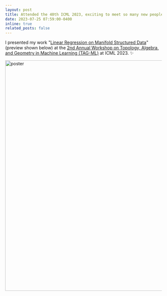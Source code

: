 ```yaml
---
layout: post
title: Attended the 40th ICML 2023, exciting to meet so many new people with many interesting works!
date: 2023-07-25 07:59:00-0400
inline: true
related_posts: false
---
```


 I presented my work "[Linear Regression on Manifold Structured Data](https://icml.cc/media/PosterPDFs/ICML%202023/27589.png?t=1691533674.7285285)" (preview shown below) at the [2nd Annual Workshop on Topology, Algebra, and Geometry in Machine Learning (TAG-ML)](https://icml.cc/virtual/2023/workshop/21480) at ICML 2023. :sparkles:

<img src="https://icml.cc/media/PosterPDFs/ICML%202023/27589.png?t=1691533674.7285285" alt="poster" width="740"/>

<!--
![ICML poster](https://icml.cc/media/PosterPDFs/ICML%202023/27589.png?t=1691533674.7285285 = 150x) -->

 <!-- :smile: -->

<!--

 Announcements and news can be much longer than just quick inline posts. In fact, they can have all the features available for the standard blog posts. See below.

 ***

 Jean shorts raw denim Vice normcore, art party High Life PBR skateboard stumptown vinyl kitsch. Four loko meh 8-bit, tousled banh mi tilde forage Schlitz dreamcatcher twee 3 wolf moon. Chambray asymmetrical paleo salvia, sartorial umami four loko master cleanse drinking vinegar brunch. <a href="https://www.pinterest.com">Pinterest</a> DIY authentic Schlitz, hoodie Intelligentsia butcher trust fund brunch shabby chic Kickstarter forage flexitarian. Direct trade <a href="https://en.wikipedia.org/wiki/Cold-pressed_juice">cold-pressed</a> meggings stumptown plaid, pop-up taxidermy. Hoodie XOXO fingerstache scenester Echo Park. Plaid ugh Wes Anderson, freegan pug selvage fanny pack leggings pickled food truck DIY irony Banksy.

 #### Hipster list
 <ul>
     <li>brunch</li>
     <li>fixie</li>
     <li>raybans</li>
     <li>messenger bag</li>
 </ul>

 Hoodie Thundercats retro, tote bag 8-bit Godard craft beer gastropub. Truffaut Tumblr taxidermy, raw denim Kickstarter sartorial dreamcatcher. Quinoa chambray slow-carb salvia readymade, bicycle rights 90's yr typewriter selfies letterpress cardigan vegan.

 ***

 Pug heirloom High Life vinyl swag, single-origin coffee four dollar toast taxidermy reprehenderit fap distillery master cleanse locavore. Est anim sapiente leggings Brooklyn ea. Thundercats locavore excepteur veniam eiusmod. Raw denim Truffaut Schlitz, migas sapiente Portland VHS twee Bushwick Marfa typewriter retro id keytar.

 > We do not grow absolutely, chronologically. We grow sometimes in one dimension, and not in another, unevenly. We grow partially. We are relative. We are mature in one realm, childish in another.
 > —Anais Nin

 Fap aliqua qui, scenester pug Echo Park polaroid irony shabby chic ex cardigan church-key Odd Future accusamus. Blog stumptown sartorial squid, gastropub duis aesthetic Truffaut vero. Pinterest tilde twee, odio mumblecore jean shorts lumbersexual. -->
